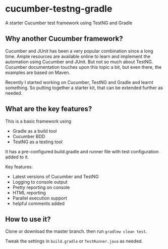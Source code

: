 # cucumber-testng-gradle
A starter Cucumber test framework using TestNG and Gradle

## Why another Cucumber framework?
Cucumber and JUnit has been a very popular combination since a long time. Ample resources are available online to learn and implement the automation using Cucumber and JUnit.
But not so much about TestNG. Cucumber documentation touches upon this topic a bit, but even there, the examples are based on Maven.

Recently I started working on Cucumber, TestNG and Gradle and learnt something. So putting together a starter kit, that can be extended further as needed.


## What are the key features?
This is a basic framework using
 - Gradle as a build tool
 - Cucumber BDD
 - TestNG as a testing tool
 
 It has a pre-configured build.gradle and runner file with test configuration added to it.
 
 Key features:
 - Latest versions of Cucumber and TestNG 
 - Logging to console output
 - Pretty reporting on console
 - HTML reporting
 - Parallel execution support
 - helpful comments added 
 
 
 ## How to use it?
 Clone or download the master branch. then run `gradlew clean test`.
 
 Tweak the settings in `build.gradle` or `TestRunner.java` as needed.



